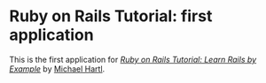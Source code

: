 # Ruby on Rails Tutorial: first application 

This is the first application for 
[*Ruby on Rails Tutorial: Learn Rails by Example*](http://railstutorial.org/)
by [Michael Hartl](http://michaelhartl.com).



